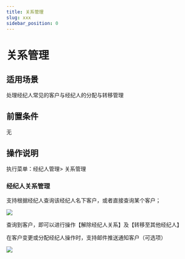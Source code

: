 ```yaml
---
title: 关系管理
slug: xxx
sidebar_position: 0
---
```



# 关系管理

## 适用场景

处理经纪人常见的客户与经纪人的分配与转移管理

## 前置条件

无

## 操作说明

执行菜单：经纪人管理&gt; 关系管理

### 经纪人关系管理

支持根据经纪人查询该经纪人名下客户，或者直接查询某个客户；

<img src="/assets/ET59bJXrxodKeWxb0mucn9BInKf.png" src-width="3346" src-height="1104" align="center"/>

查询到客户，即可以进行操作【解除经纪人关系】及【转移至其他经纪人】

在客户变更或分配经纪人操作时，支持邮件推送通知客户（可选项）

<img src="/assets/O7ULb8qnhoFZBtxKLi7cdfKEnfB.png" src-width="3352" src-height="1362" align="center"/>

